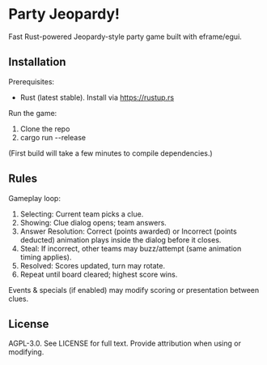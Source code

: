 # Party Jeopardy!

Fast Rust-powered Jeopardy-style party game built with eframe/egui.

## Installation

Prerequisites:
- Rust (latest stable). Install via https://rustup.rs

Run the game:
1. Clone the repo
2. cargo run --release

(First build will take a few minutes to compile dependencies.)

## Rules

Gameplay loop:
1. Selecting: Current team picks a clue.
2. Showing: Clue dialog opens; team answers.
3. Answer Resolution: Correct (points awarded) or Incorrect (points deducted) animation plays inside the dialog before it closes.
4. Steal: If incorrect, other teams may buzz/attempt (same animation timing applies).
5. Resolved: Scores updated, turn may rotate.
6. Repeat until board cleared; highest score wins.

Events & specials (if enabled) may modify scoring or presentation between clues.

## License

AGPL-3.0. See LICENSE for full text. Provide attribution when using or modifying.